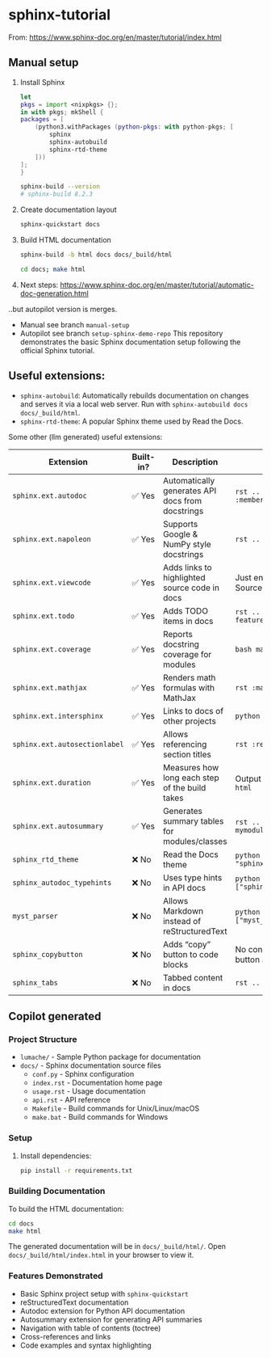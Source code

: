 # sphinx-tutorial

From: https://www.sphinx-doc.org/en/master/tutorial/index.html

## Manual setup

1. Install Sphinx

    ```nix
    let
    pkgs = import <nixpkgs> {};
    in with pkgs; mkShell {
    packages = [
        (python3.withPackages (python-pkgs: with python-pkgs; [
            sphinx
            sphinx-autobuild
            sphinx-rtd-theme
        ]))
    ];
    }
    ```

    ```sh
    sphinx-build --version
    # sphinx-build 8.2.3
    ```

2. Create documentation layout

    ```sh
    sphinx-quickstart docs
    ```
    
3. Build HTML documentation

    ```sh
    sphinx-build -b html docs docs/_build/html
    ```

    ```sh
    cd docs; make html
    ```

4. Next steps: https://www.sphinx-doc.org/en/master/tutorial/automatic-doc-generation.html

..but autopilot version is merges.
 - Manual see branch `manual-setup`
 - Autopilot see branch `setup-sphinx-demo-repo`
This repository demonstrates the basic Sphinx documentation setup following the official Sphinx tutorial.

## Useful extensions:

- `sphinx-autobuild`: Automatically rebuilds documentation on changes and serves it via a local web server. Run with `sphinx-autobuild docs docs/_build/html`.
- `sphinx-rtd-theme`: A popular Sphinx theme used by Read the Docs.

Some other (llm generated) useful extensions:

| Extension                     | Built-in? | Description                                      | Example Usage                                      |
| ----------------------------- | --------- | ------------------------------------------------ | -------------------------------------------------- |
| `sphinx.ext.autodoc`          | ✅ Yes    | Automatically generates API docs from docstrings | `rst .. automodule:: mymodule   :members:`         |
| `sphinx.ext.napoleon`         | ✅ Yes    | Supports Google & NumPy style docstrings         | `rst .. autofunction:: myfunc`                     |
| `sphinx.ext.viewcode`         | ✅ Yes    | Adds links to highlighted source code in docs    | Just enable; adds “View Source” links              |
| `sphinx.ext.todo`             | ✅ Yes    | Adds TODO items in docs                          | `rst .. todo:: Implement this feature`             |
| `sphinx.ext.coverage`         | ✅ Yes    | Reports docstring coverage for modules           | `bash make coverage`                               |
| `sphinx.ext.mathjax`          | ✅ Yes    | Renders math formulas with MathJax               | ``rst :math:`E=mc^2` ``                            |
| `sphinx.ext.intersphinx`      | ✅ Yes    | Links to docs of other projects                  | `python inv:python:dict`                           |
| `sphinx.ext.autosectionlabel` | ✅ Yes    | Allows referencing section titles                | ``rst :ref:`my-section-title` ``                   |
| `sphinx.ext.duration`         | ✅ Yes    | Measures how long each step of the build takes   | Output shown during `make html`                    |
| `sphinx.ext.autosummary`      | ✅ Yes    | Generates summary tables for modules/classes     | `rst .. autosummary:: mymodule`                    |
| `sphinx_rtd_theme`            | ❌ No     | Read the Docs theme                              | `python html_theme = "sphinx_rtd_theme"`           |
| `sphinx_autodoc_typehints`    | ❌ No     | Uses type hints in API docs                      | `python extensions = ["sphinx_autodoc_typehints"]` |
| `myst_parser`                 | ❌ No     | Allows Markdown instead of reStructuredText      | `python extensions = ["myst_parser"]`              |
| `sphinx_copybutton`           | ❌ No     | Adds “copy” button to code blocks                | No config needed; adds button automatically        |
| `sphinx_tabs`                 | ❌ No     | Tabbed content in docs                           | `rst .. tabs:: .. tab:: First`                     |

## Copilot generated

### Project Structure

- `lumache/` - Sample Python package for documentation
- `docs/` - Sphinx documentation source files
  - `conf.py` - Sphinx configuration
  - `index.rst` - Documentation home page
  - `usage.rst` - Usage documentation
  - `api.rst` - API reference
  - `Makefile` - Build commands for Unix/Linux/macOS
  - `make.bat` - Build commands for Windows

### Setup

1. Install dependencies:
   ```bash
   pip install -r requirements.txt
   ```

### Building Documentation

To build the HTML documentation:

```bash
cd docs
make html
```

The generated documentation will be in `docs/_build/html/`. Open `docs/_build/html/index.html` in your browser to view it.

### Features Demonstrated

- Basic Sphinx project setup with `sphinx-quickstart`
- reStructuredText documentation
- Autodoc extension for Python API documentation
- Autosummary extension for generating API summaries
- Navigation with table of contents (toctree)
- Cross-references and links
- Code examples and syntax highlighting

